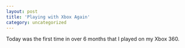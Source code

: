 ```yaml
---
layout: post
title: 'Playing with Xbox Again'
category: uncategorized
---
```


Today was the first time in over 6 months that I played on my Xbox 360.
